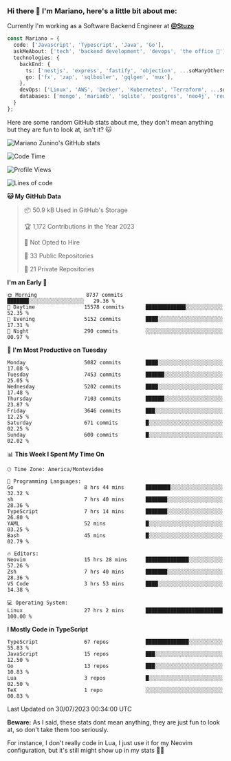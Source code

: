 ### Hi there 👋 I'm Mariano, here's a little bit about me:

Currently I'm working as a Software Backend Engineer at [**@Stuzo**](https://www.stuzo.com/)

```ts
const Mariano = {
  code: ['Javascript', 'Typescript', 'Java', 'Go'],
  askMeAbout: ['tech', 'backend development', 'devops', 'the office 💼'],
  technologies: {
    backEnd: {
      ts: ['nestjs', 'express', 'fastify', 'objection', ...soManyOthersFrameworks],
      go: ['fx', 'zap', 'sqlboiler', 'gqlgen', 'mux'],
    },
    devOps: ['Linux', 'AWS', 'Docker', 'Kubernetes', 'Terraform', ...soManyOthersTools],
    databases: ['mongo', 'mariadb', 'sqlite', 'postgres', 'neo4j', 'redis'],
  }
};
```

Here are some random GitHub stats about me, they don't mean anything but they are fun to look at, isn't it? 🐱

![Mariano Zunino's GitHub stats](https://github-readme-stats.vercel.app/api?username=marianozunino&count_private=true&show_icons=true&theme=radical)

<!--START_SECTION:waka-->
![Code Time](http://img.shields.io/badge/Code%20Time-995%20hrs%2048%20mins-blue)

![Profile Views](http://img.shields.io/badge/Profile%20Views-0-blue)

![Lines of code](https://img.shields.io/badge/From%20Hello%20World%20I%27ve%20Written-9.8%20million%20lines%20of%20code-blue)

**🐱 My GitHub Data** 

> 📦 50.9 kB Used in GitHub's Storage 
 > 
> 🏆 1,172 Contributions in the Year 2023
 > 
> 🚫 Not Opted to Hire
 > 
> 📜 33 Public Repositories 
 > 
> 🔑 21 Private Repositories 
 > 
**I'm an Early 🐤** 

```text
🌞 Morning                8737 commits        ███████░░░░░░░░░░░░░░░░░░   29.36 % 
🌆 Daytime                15578 commits       █████████████░░░░░░░░░░░░   52.35 % 
🌃 Evening                5152 commits        ████░░░░░░░░░░░░░░░░░░░░░   17.31 % 
🌙 Night                  290 commits         ░░░░░░░░░░░░░░░░░░░░░░░░░   00.97 % 
```
📅 **I'm Most Productive on Tuesday** 

```text
Monday                   5082 commits        ████░░░░░░░░░░░░░░░░░░░░░   17.08 % 
Tuesday                  7453 commits        ██████░░░░░░░░░░░░░░░░░░░   25.05 % 
Wednesday                5202 commits        ████░░░░░░░░░░░░░░░░░░░░░   17.48 % 
Thursday                 7103 commits        ██████░░░░░░░░░░░░░░░░░░░   23.87 % 
Friday                   3646 commits        ███░░░░░░░░░░░░░░░░░░░░░░   12.25 % 
Saturday                 671 commits         █░░░░░░░░░░░░░░░░░░░░░░░░   02.25 % 
Sunday                   600 commits         █░░░░░░░░░░░░░░░░░░░░░░░░   02.02 % 
```


📊 **This Week I Spent My Time On** 

```text
🕑︎ Time Zone: America/Montevideo

💬 Programming Languages: 
Go                       8 hrs 44 mins       ████████░░░░░░░░░░░░░░░░░   32.32 % 
sh                       7 hrs 40 mins       ███████░░░░░░░░░░░░░░░░░░   28.36 % 
TypeScript               7 hrs 14 mins       ███████░░░░░░░░░░░░░░░░░░   26.80 % 
YAML                     52 mins             █░░░░░░░░░░░░░░░░░░░░░░░░   03.25 % 
Bash                     45 mins             █░░░░░░░░░░░░░░░░░░░░░░░░   02.79 % 

🔥 Editors: 
Neovim                   15 hrs 28 mins      ██████████████░░░░░░░░░░░   57.26 % 
Zsh                      7 hrs 40 mins       ███████░░░░░░░░░░░░░░░░░░   28.36 % 
VS Code                  3 hrs 53 mins       ████░░░░░░░░░░░░░░░░░░░░░   14.38 % 

💻 Operating System: 
Linux                    27 hrs 2 mins       █████████████████████████   100.00 % 
```

**I Mostly Code in TypeScript** 

```text
TypeScript               67 repos            ██████████████░░░░░░░░░░░   55.83 % 
JavaScript               15 repos            ███░░░░░░░░░░░░░░░░░░░░░░   12.50 % 
Go                       13 repos            ███░░░░░░░░░░░░░░░░░░░░░░   10.83 % 
Lua                      3 repos             █░░░░░░░░░░░░░░░░░░░░░░░░   02.50 % 
TeX                      1 repo              ░░░░░░░░░░░░░░░░░░░░░░░░░   00.83 % 
```




 Last Updated on 30/07/2023 00:34:00 UTC
<!--END_SECTION:waka-->

**Beware:** As I said, these stats dont mean anything, they are just fun to look at, so don't take them too seriously.

For instance, I don't really code in Lua, I just use it for my Neovim configuration, but it's still might show up in my stats 🤷‍♂️
